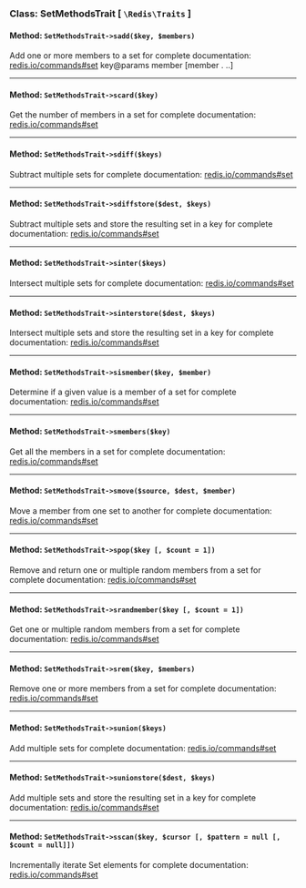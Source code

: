 ### Class: SetMethodsTrait \[ `\Redis\Traits` \]

#### Method: `SetMethodsTrait->sadd($key, $members)`

Add one or more members to a set
for complete documentation: [redis.io/commands#set](http://redis.io/commands#set)
key@params  member [member .
..]

---

#### Method: `SetMethodsTrait->scard($key)`

Get the number of members in a set
for complete documentation: [redis.io/commands#set](http://redis.io/commands#set)

---

#### Method: `SetMethodsTrait->sdiff($keys)`

Subtract multiple sets
for complete documentation: [redis.io/commands#set](http://redis.io/commands#set)

---

#### Method: `SetMethodsTrait->sdiffstore($dest, $keys)`

Subtract multiple sets and store the resulting set in a key
for complete documentation: [redis.io/commands#set](http://redis.io/commands#set)

---

#### Method: `SetMethodsTrait->sinter($keys)`

Intersect multiple sets
for complete documentation: [redis.io/commands#set](http://redis.io/commands#set)

---

#### Method: `SetMethodsTrait->sinterstore($dest, $keys)`

Intersect multiple sets and store the resulting set in a key
for complete documentation: [redis.io/commands#set](http://redis.io/commands#set)

---

#### Method: `SetMethodsTrait->sismember($key, $member)`

Determine if a given value is a member of a set
for complete documentation: [redis.io/commands#set](http://redis.io/commands#set)

---

#### Method: `SetMethodsTrait->smembers($key)`

Get all the members in a set
for complete documentation: [redis.io/commands#set](http://redis.io/commands#set)

---

#### Method: `SetMethodsTrait->smove($source, $dest, $member)`

Move a member from one set to another
for complete documentation: [redis.io/commands#set](http://redis.io/commands#set)

---

#### Method: `SetMethodsTrait->spop($key [, $count = 1])`

Remove and return one or multiple random members from a set
for complete documentation: [redis.io/commands#set](http://redis.io/commands#set)

---

#### Method: `SetMethodsTrait->srandmember($key [, $count = 1])`

Get one or multiple random members from a set
for complete documentation: [redis.io/commands#set](http://redis.io/commands#set)

---

#### Method: `SetMethodsTrait->srem($key, $members)`

Remove one or more members from a set
for complete documentation: [redis.io/commands#set](http://redis.io/commands#set)

---

#### Method: `SetMethodsTrait->sunion($keys)`

Add multiple sets
for complete documentation: [redis.io/commands#set](http://redis.io/commands#set)

---

#### Method: `SetMethodsTrait->sunionstore($dest, $keys)`

Add multiple sets and store the resulting set in a key
for complete documentation: [redis.io/commands#set](http://redis.io/commands#set)

---

#### Method: `SetMethodsTrait->sscan($key, $cursor [, $pattern = null [, $count = null]])`

Incrementally iterate Set elements
for complete documentation: [redis.io/commands#set](http://redis.io/commands#set)

